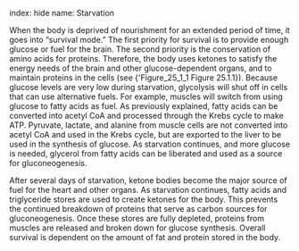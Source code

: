 index: hide
name: Starvation

When the body is deprived of nourishment for an extended period of time, it goes into “survival mode.” The first priority for survival is to provide enough glucose or fuel for the brain. The second priority is the conservation of amino acids for proteins. Therefore, the body uses ketones to satisfy the energy needs of the brain and other glucose-dependent organs, and to maintain proteins in the cells (see {'Figure_25_1_1 Figure 25.1.1}). Because glucose levels are very low during starvation, glycolysis will shut off in cells that can use alternative fuels. For example, muscles will switch from using glucose to fatty acids as fuel. As previously explained, fatty acids can be converted into acetyl CoA and processed through the Krebs cycle to make ATP. Pyruvate, lactate, and alanine from muscle cells are not converted into acetyl CoA and used in the Krebs cycle, but are exported to the liver to be used in the synthesis of glucose. As starvation continues, and more glucose is needed, glycerol from fatty acids can be liberated and used as a source for gluconeogenesis.

After several days of starvation, ketone bodies become the major source of fuel for the heart and other organs. As starvation continues, fatty acids and triglyceride stores are used to create ketones for the body. This prevents the continued breakdown of proteins that serve as carbon sources for gluconeogenesis. Once these stores are fully depleted, proteins from muscles are released and broken down for glucose synthesis. Overall survival is dependent on the amount of fat and protein stored in the body.

